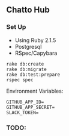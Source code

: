 ## Chatto Hub

### Set Up
*  Using Ruby 2.1.5
*  Postgresql
*  RSpec/Capybara

```
rake db:create
rake db:migrate
rake db:test:prepare
rspec spec
```

Environment Variables:
```
GITHUB_APP_ID=
GITHUB_APP_SECRET=
SLACK_TOKEN=
```

### TODO:

